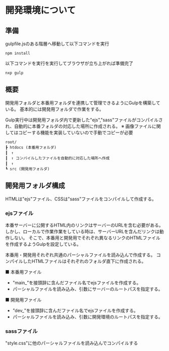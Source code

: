 # 開発環境について

## 準備
gulpfile.jsのある階層へ移動して以下コマンドを実行
```
npm install
```

以下コマンドを実行を実行してブラウザが立ち上がれば準備完了
```
nxp gulp
```



## 概要
開発用フォルダと本番用フォルダを連携して管理できるようにGulpを構築している。
基本的には開発用フォルダで作業をする。

Gulp実行中は開発用フォルダ内で更新した"ejs","sass"ファイルがコンパイルされ、自動的に本番フォルダの対応した場所に作成される。
※ 画像ファイルに関してはコピーする機能を実装していないので手動でコピーが必要

```
root/
┣ htdocs (本番用フォルダ)
┃　↑
┃　↑ コンパイルしたファイルを自動的に対応した場所へ作成
┃　↑
┗ src (開発用フォルダ)
```

## 開発用フォルダ構成
HTMLは"ejs"ファイル、CSSは"sass"ファイルをコンパイルして作成する。

### ejsファイル
本番サーバーに公開するHTML内のリンクはサーバーのURLを含む必要がある。
しかし、ローカルで作業作業をしている時は、サーバーURLを含んだリンクは動作しない。
そこで、本番用と開発用でそれぞれ異なるリンクのHTMLファイルを作成するようGulpを設定している。

本番用・開発用それぞれ共通のパーシャルファイルを読み込んで作成する。
コンパイルしたHTMLファイルはそれぞれのフォルダ直下に作成される。

■ 本番用ファイル
- "main_"を接頭辞に含んだファイル名でejsファイルを作成する。
- パーシャルファイルを読み込み、引数にサーバーのルートパスを指定する。


■ 開発用ファイル
- "dev_"を接頭辞に含んだファイル名でejsファイルを作成する。
- パーシャルファイルを読み込み、引数に開発環境のルートパスを指定する。

### sassファイル
"style.css"に他のパーシャルファイルを読み込んでコンパイルする